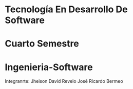# Tecnología En Desarrollo De Software
# Cuarto Semestre
# Ingenieria-Software
Integranrte:
Jheison David Revelo
José Ricardo Bermeo
